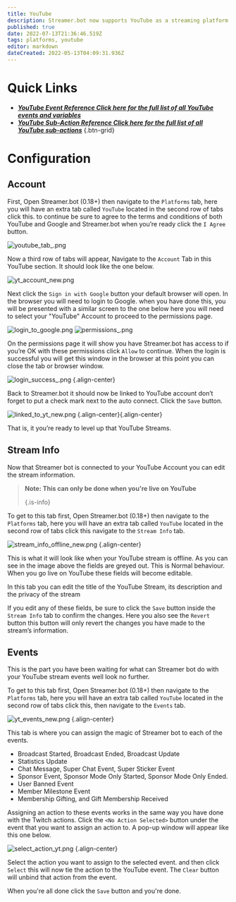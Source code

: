 ```yaml
---
title: YouTube
description: Streamer.bot now supports YouTube as a streaming platform!
published: true
date: 2022-07-13T21:36:46.519Z
tags: platforms, youtube
editor: markdown
dateCreated: 2022-05-13T04:09:31.936Z
---
```


# Quick Links

- [<i class="mdi mdi-creation text--youtube"></i> ***YouTube Event Reference ***Click here for the full list of all YouTube events and variables******](/en/Platforms/YouTube/Events)
- [<i class="mdi mdi-lightning-bolt-outline text--youtube"></i> ***YouTube Sub-Action Reference ***Click here for the full list of all YouTube sub-actions******](/en/Sub-Actions/YouTube)
{.btn-grid}

# Configuration

## Account
First, Open Streamer.bot (0.18+) then navigate to the `Platforms` tab, here you will have an extra tab called `YouTube` located in the second row of tabs click this. to continue be sure to agree to the terms and conditions of both YouTube and Google and Streamer.bot when you’re ready click the `I Agree` button.

![youtube_tab_.png](/youtube/youtube_tab_.png)



Now a third row of tabs will appear, Navigate to the `Account` Tab in this YouTube section. It should look like the one below.

![yt_account_new.png](/youtube/yt_account_new.png)

Next click the `Sign in with Google` button your default browser will open. In the browser you will need to login to Google. when you have done this, you will be presented with a similar screen to the one below here you will need to select your "YouTube" Account to proceed to the permissions page.

![login_to_google.png](/youtube/login_to_google.png) ![permissions_.png](/youtube/permissions_.png)

On the permissions page it will show you have Streamer.bot has access to if you’re OK with these permissions click `Allow` to continue. When the login is successful you will get this window in the browser at this point you can close the tab or browser window.

![login_success_.png](/youtube/login_success_.png) {.align-center}

Back to Streamer.bot it should now be linked to YouTube account don’t forget to put a check mark next to the auto connect. Click the `Save` button.

![linked_to_yt_new.png](/youtube/linked_to_yt_new.png) {.align-center}{.align-center}

That is, it you’re ready to level up that YouTube Streams.


## Stream Info

Now that Streamer bot is connected to your YouTube Account you can edit the stream information.

> **Note: This can only be done when you're live on YouTube** 
> 
> {.is-info}

To get to this tab first, Open Streamer.bot (0.18+) then navigate to the `Platforms` tab, here you will have an extra tab called `YouTube` located in the second row of tabs click this navigate to the `Stream Info` tab.

![stream_info_offline_new.png](/youtube/stream_info_offline_new.png) {.align-center}

This is what it will look like when your YouTube stream is offline. As you can see in the image above the fields are greyed out. This is Normal behaviour. When you go live on YouTube these fields will become editable.

In this tab you can edit the title of the YouTube Stream, its description and the privacy of the stream

If you edit any of these fields, be sure to click the `Save` button inside the `Stream Info` tab to confirm the changes. Here you also see the `Revert` button this button will only revert the changes you have made to the stream’s information.


## Events

This is the part you have been waiting for what can Streamer bot do with your YouTube stream events well look no further.

To get to this tab first, Open Streamer.bot (0.18+) then navigate to the `Platforms` tab, here you will have an extra tab called `YouTube` located in the second row of tabs click this, then navigate to the `Events` tab.

![yt_events_new.png](/youtube/yt_events_new.png) {.align-center}


This tab is where you can assign the magic of Streamer bot to each of the events.

- Broadcast Started, Broadcast Ended, Broadcast Update
- Statistics Update
- Chat Message, Super Chat Event, Super Sticker Event
- Sponsor Event, Sponsor Mode Only Started, Sponsor Mode Only Ended.
- User Banned Event
- Member Milestone Event
- Membership Gifting, and Gift Membership Received


Assigning an action to these events works in the same way you have done with the Twitch actions. Click the `<No Action Selected>` button under the event that you want to assign an action to. A pop-up window will appear like this one below.

![select_action_yt.png](/youtube/select_action_yt.png) {.align-center}

Select the action you want to assign to the selected event. and then click `Select` this will now tie the action to the YouTube event. The `Clear` button will unbind that action from the event.


When you're all done click the `Save` button and you're done. 